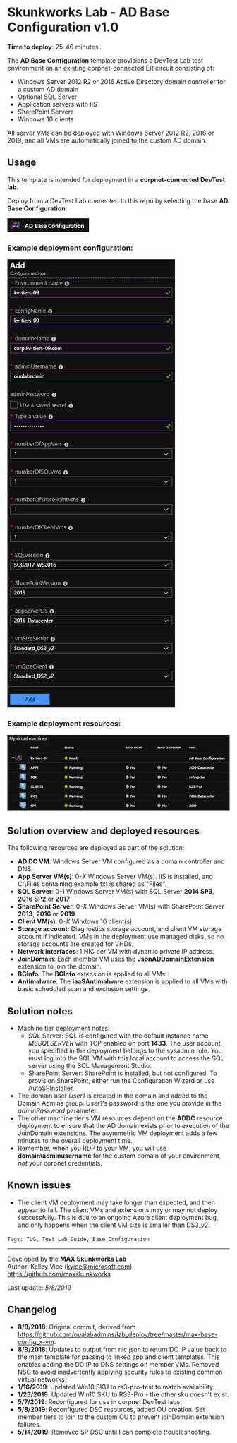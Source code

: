 # Skunkworks Lab - AD Base Configuration v1.0

**Time to deploy**: 25-40 minutes

The **AD Base Configuration** template provisions a DevTest Lab test environment on an existing corpnet-connected ER circuit consisting of:

+ Windows Server 2012 R2 or 2016 Active Directory domain controller for a custom AD domain
+ Optional SQL Server
+ Application servers with IIS
+ SharePoint Servers
+ Windows 10 clients

All server VMs can be deployed with Windows Server 2012 R2, 2016 or 2019, and all VMs are automatically joined to the custom AD domain.

## Usage

This template is intended for deployment in a **corpnet-connected DevTest lab**.

Deploy from a DevTest Lab connected to this repo by selecting the base **AD Base Configuration**:

<p><img src="images/ad-base-config-base.png?raw=true" /></p>

### Example deployment configuration:

![](images/ad-base-config-example.png)

### Example deployment resources:

![](images/ad-base-config-resources.png)

## Solution overview and deployed resources

The following resources are deployed as part of the solution:

+ **AD DC VM**: Windows Server VM configured as a domain controller and DNS.
+ **App Server VM(s)**: 0-_X_ Windows Server VM(s). IIS is installed, and C:\Files containing example.txt is shared as "Files".
+ **SQL Server**: 0-1 Windows Server VM(s) with SQL Server **2014 SP3**, **2016 SP2** or **2017**
+ **SharePoint Server**: 0-_X_ Windows Server VM(s) with SharePoint Server **2013**, **2016** or **2019**
+ **Client VM(s)**: 0-_X_ Windows 10 client(s)
+ **Storage account**: Diagnostics storage account, and client VM storage account if indicated. VMs in the deployment use managed disks, so no storage accounts are created for VHDs.
+ **Network interfaces**: 1 NIC per VM with dynamic private IP address.
+ **JoinDomain**: Each member VM uses the **JsonADDomainExtension** extension to join the domain.
+ **BGInfo**: The **BGInfo** extension is applied to all VMs.
+ **Antimalware**: The **iaaSAntimalware** extension is applied to all VMs with basic scheduled scan and exclusion settings.

## Solution notes

+ Machine tier deployment notes:
  + SQL Server: SQL is configured with the default instance name _MSSQLSERVER_ with TCP enabled on port **1433**. The user account you specified in the deployment belongs to the sysadmin role. You must log into the SQL VM with this local account to access the SQL server using the SQL Management Studio.
  + SharePoint Server: SharePoint is installed, but not configured. To provision SharePoint, either run the Configuration Wizard or use [AutoSPInstaller](https://autospinstaller.com).
+ The domain user *User1* is created in the domain and added to the Domain Admins group. User1's password is the one you provide in the *adminPassword* parameter.
+ The other machine tier's VM resources depend on the **ADDC** resource deployment to ensure that the AD domain exists prior to execution of the JoinDomain extensions. The asymmetric VM deployment adds a few minutes to the overall deployment time.
+ Remember, when you RDP to your VM, you will use **domain\adminusername** for the custom domain of your environment, _not_ your corpnet credentials.

## Known issues

+ The client VM deployment may take longer than expected, and then appear to fail. The client VMs and extensions may or may not deploy successfully. This is due to an ongoing Azure client deployment bug, and only happens when the client VM size is smaller than DS3_v2.

`Tags: TLG, Test Lab Guide, Base Configuration`
___
Developed by the **MAX Skunkworks Lab**  
Author: Kelley Vice (kvice@microsoft.com)  
https://github.com/maxskunkworks

Last update: _5/8/2019_

## Changelog

+ **8/8/2018**: Original commit, derived from https://github.com/oualabadmins/lab_deploy/tree/master/max-base-config_x-vm.
+ **8/9/2018**: Updates to output from nic.json to return DC IP value back to the main template for passing to linked app and client templates. This enables adding the DC IP to DNS settings on member VMs. Removed NSG to avoid inadvertently applying security rules to existing common virtual networks.
+ **1/16/2019**: Updated Win10 SKU to rs3-pro-test to match availability.
+ **1/23/2019**: Updated Win10 SKU to RS3-Pro - the other sku doesn't exist.
+ **5/7/2019**: Reconfigured for use in corpnet DevTest labs.
+ **5/8/2019**: Reconfigured DSC resources, added OU creation. Set member tiers to join to the custom OU to prevent joinDomain extension failures.
+ **5/14/2019**: Removed SP DSC until I can complete troubleshooting.
